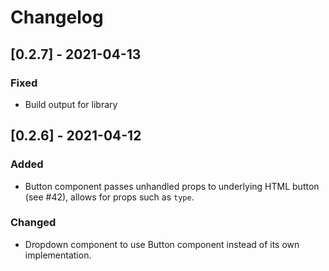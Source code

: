 # Changelog

## [0.2.7] - 2021-04-13

### Fixed

- Build output for library

## [0.2.6] - 2021-04-12

### Added

- Button component passes unhandled props to underlying HTML button (see #42), allows for props such as `type`.

### Changed

- Dropdown component to use Button component instead of its own implementation.
